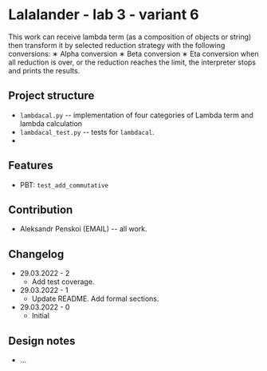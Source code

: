 # Lalalander - lab 3 - variant 6

This work can receive lambda term (as a composition of objects or string) 
then transform it by selected reduction strategy with the following conversions:
∗ Alpha conversion
∗ Beta conversion
∗ Eta conversion
when all reduction is over, or the reduction reaches the limit, the interpreter stops and prints the results.

## Project structure

- `lambdacal.py` -- implementation of four categories of Lambda term and lambda calculation
- `lambdacal_test.py` -- tests for `lambdacal`.
- 

## Features

- PBT: `test_add_commutative`

## Contribution

- Aleksandr Penskoi (EMAIL) -- all work.

## Changelog

- 29.03.2022 - 2
  - Add test coverage.
- 29.03.2022 - 1
  - Update README. Add formal sections.
- 29.03.2022 - 0
  - Initial

## Design notes

- ...
